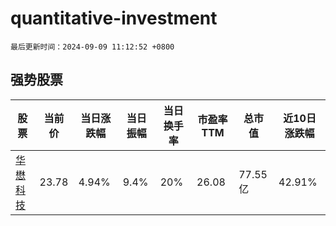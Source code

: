 # quantitative-investment

`最后更新时间：2024-09-09 11:12:52 +0800`

## 强势股票

|股票|当前价|当日涨跌幅|当日振幅|当日换手率|市盈率TTM|总市值|近10日涨跌幅|
|----|----|----|----|----|----|----|----|
|[华懋科技](https://xueqiu.com/S/SH603306)|23.78|4.94%|9.4%|20%|26.08|77.55亿|42.91%|
